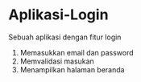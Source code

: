 # Aplikasi-Login
Sebuah aplikasi dengan fitur login
1. Memasukkan email dan password
2. Memvalidasi masukan
3. Menampilkan halaman beranda
